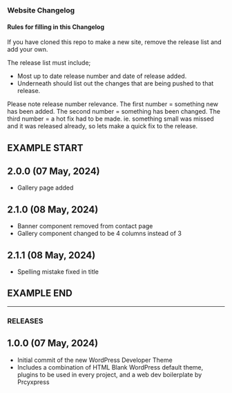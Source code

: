 ### Website Changelog

#### Rules for filling in this Changelog ####
If you have cloned this repo to make a new site, remove the release list and add your own.

The release list must include;
* Most up to date release number and date of release added. 
* Underneath should list out the changes that are being pushed to that release.

Please note release number relevance. The first number = something new has been added. The second number = something has been changed. The third number = a hot fix had to be made. ie. something small was missed and it was released already, so lets make a quick fix to the release.  

## EXAMPLE START ##

## 2.0.0 (07 May, 2024)

* Gallery page added

## 2.1.0 (08 May, 2024)

* Banner component removed from contact page
* Gallery component changed to be 4 columns instead of 3

## 2.1.1 (08 May, 2024)

* Spelling mistake fixed in title

## EXAMPLE END ##
**************************************************************************** 

### RELEASES ###

## 1.0.0 (07 May, 2024)

* Initial commit of the new WordPress Developer Theme
* Includes a combination of HTML Blank WordPress default theme, plugins to be used in every project, and a web dev boilerplate by Prcyxpress

